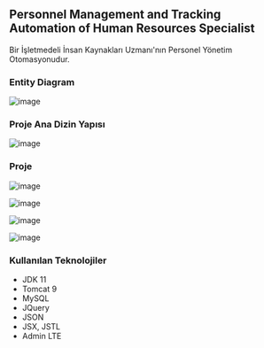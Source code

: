 ## Personnel Management and Tracking Automation of Human Resources Specialist

Bir İşletmedeli İnsan Kaynakları Uzmanı'nın Personel Yönetim Otomasyonudur. 


### Entity Diagram

![image](https://user-images.githubusercontent.com/78444522/201446777-6af73beb-38bc-40ce-8264-615be9ba9fe9.png)


### Proje Ana Dizin Yapısı

![image](https://user-images.githubusercontent.com/78444522/201446790-dfe0b2a0-3cf1-4d6a-a214-711beff7f7d9.png)

### Proje

![image](https://user-images.githubusercontent.com/78444522/201446871-5ed9f4c3-49dd-47e8-b5d3-5d75a5b617c7.png)

![image](https://user-images.githubusercontent.com/78444522/201446885-0aba0722-6f18-4905-8b44-b6b41e19d43d.png)

![image](https://user-images.githubusercontent.com/78444522/201446893-bbb86fe9-de60-4d56-a677-af0140ed4658.png)


![image](https://user-images.githubusercontent.com/78444522/201446900-b08d4a46-0949-4cd7-87ac-03e360ec03a3.png)


### Kullanılan Teknolojiler
- JDK 11
- Tomcat 9
- MySQL
- JQuery
- JSON
- JSX, JSTL
- Admin LTE

